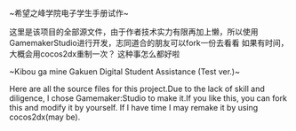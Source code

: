 ~希望之峰学院电子学生手册试作~

这里是该项目的全部源文件，由于作者技术实力有限再加上懒，所以使用GamemakerStudio进行开发，志同道合的朋友可以fork一份去看看
如果有时间，大概会用cocos2dx重制一次？
这种事怎么都好啦

~Kibou ga mine Gakuen Digital Student Assistance (Test ver.)~

Here are all the source files for this project.Due to the lack of skill and diligence, I chose Gamemaker:Studio to make it.If you like this, you can fork this and modify it by yourself.
If I have time I may remake it by using cocos2dx(may be).

